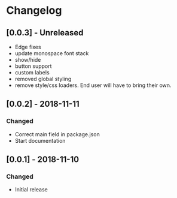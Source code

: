 # Changelog
## [0.0.3] - Unreleased
- Edge fixes
- update monospace font stack
- show/hide
- button support
- custom labels
- removed global styling
- remove style/css loaders. End user will have to bring their own.

## [0.0.2] - 2018-11-11
### Changed
- Correct main field in package.json
- Start documentation

## [0.0.1] - 2018-11-10
### Changed
- Initial release

